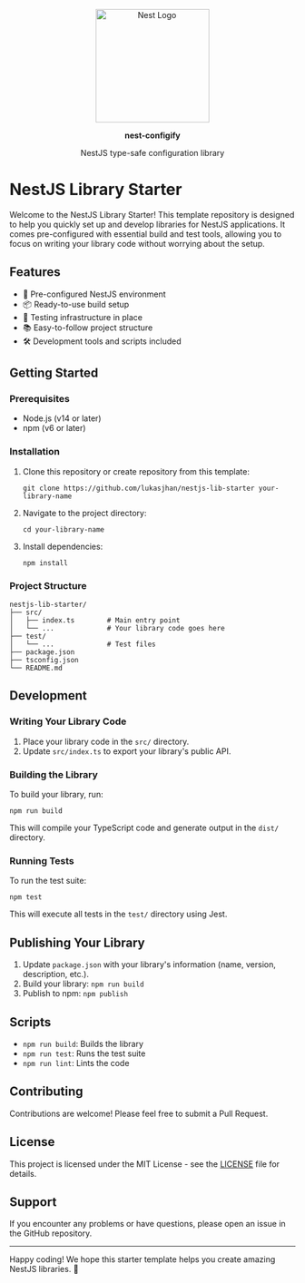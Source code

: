 <p align="center">
  <a href="http://nestjs.com/" target="blank"><img src="https://nestjs.com/img/logo-small.svg" width="200" alt="Nest Logo" /></a>
</p>

<p align="center"><b>nest-configify</b></p>
<p align="center">NestJS type-safe configuration library</p>

# NestJS Library Starter

Welcome to the NestJS Library Starter! This template repository is designed to help you quickly set up and develop libraries for NestJS applications. It comes pre-configured with essential build and test tools, allowing you to focus on writing your library code without worrying about the setup.

## Features

- 🚀 Pre-configured NestJS environment
- 📦 Ready-to-use build setup
- 🧪 Testing infrastructure in place
- 📚 Easy-to-follow project structure
- 🛠 Development tools and scripts included

## Getting Started

### Prerequisites

- Node.js (v14 or later)
- npm (v6 or later)

### Installation

1. Clone this repository or create repository from this template:

   ```
   git clone https://github.com/lukasjhan/nestjs-lib-starter your-library-name
   ```

2. Navigate to the project directory:

   ```
   cd your-library-name
   ```

3. Install dependencies:
   ```
   npm install
   ```

### Project Structure

```
nestjs-lib-starter/
├── src/
│   ├── index.ts        # Main entry point
│   └── ...             # Your library code goes here
├── test/
│   └── ...             # Test files
├── package.json
├── tsconfig.json
└── README.md
```

## Development

### Writing Your Library Code

1. Place your library code in the `src/` directory.
2. Update `src/index.ts` to export your library's public API.

### Building the Library

To build your library, run:

```
npm run build
```

This will compile your TypeScript code and generate output in the `dist/` directory.

### Running Tests

To run the test suite:

```
npm test
```

This will execute all tests in the `test/` directory using Jest.

## Publishing Your Library

1. Update `package.json` with your library's information (name, version, description, etc.).
2. Build your library: `npm run build`
3. Publish to npm: `npm publish`

## Scripts

- `npm run build`: Builds the library
- `npm run test`: Runs the test suite
- `npm run lint`: Lints the code

## Contributing

Contributions are welcome! Please feel free to submit a Pull Request.

## License

This project is licensed under the MIT License - see the [LICENSE](./LICENSE-TEMPLATELICENSE) file for details.

## Support

If you encounter any problems or have questions, please open an issue in the GitHub repository.

---

Happy coding! We hope this starter template helps you create amazing NestJS libraries. 🚀
